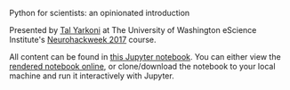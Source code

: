 Python for scientists: an opinionated introduction

Presented by [Tal Yarkoni](http://talyarkoni.org) at The University of Washington eScience Institute's [Neurohackweek 2017](https://neurohackweek.github.io/nhw2017/) course.

All content can be found in [this Jupyter notebook](https://github.com/neurohackweek/python-for-scientists/blob/master/Programming%20in%20Python.ipynb). You can either view the [rendered notebook online](https://github.com/neurohackweek/python-for-scientists/blob/master/Programming%20in%20Python.ipynb), or clone/download the notebook to your local machine and run it interactively with Jupyter.
